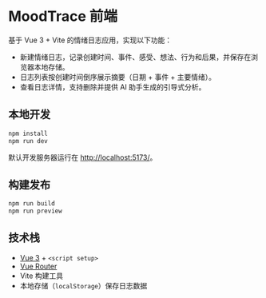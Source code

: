 # MoodTrace 前端

基于 Vue 3 + Vite 的情绪日志应用，实现以下功能：

- 新建情绪日志，记录创建时间、事件、感受、想法、行为和后果，并保存在浏览器本地存储。
- 日志列表按创建时间倒序展示摘要（日期 + 事件 + 主要情绪）。
- 查看日志详情，支持删除并提供 AI 助手生成的引导式分析。

## 本地开发

```bash
npm install
npm run dev
```

默认开发服务器运行在 <http://localhost:5173/>。

## 构建发布

```bash
npm run build
npm run preview
```

## 技术栈

- [Vue 3](https://vuejs.org/) + `<script setup>`
- [Vue Router](https://router.vuejs.org/)
- Vite 构建工具
- 本地存储（`localStorage`）保存日志数据
